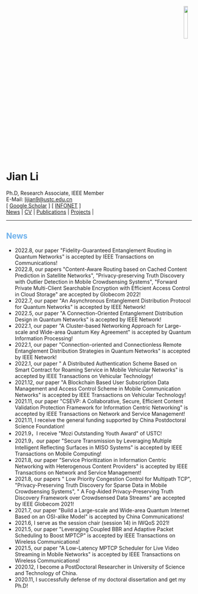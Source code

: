 <div align="right"><img width="15%" height="15%" src="/homepage/images/Photo-lijian.JPG"/ style="position:relative; top:190px; right:1px; margin: 10px;"></div>

# Jian Li
Ph.D, Research Associate, IEEE Member  
E-Mail: <lijian9@ustc.edu.cn>  
\[ [Google Scholar](https://scholar.google.com/citations?user=ZuP2MtEAAAAJ&hl=zh-CN) \] \[ [INFONET](http://if.ustc.edu.cn/member.php) \]   
[News](/homepage/) | [CV](/homepage/CV.html) | [Publications](/homepage/publications.html) | [Projects](/homepage/projects.html) |  

***

## <font color=#6EB1EC>News</font>
- 2022.8, our paper "Fidelity-Guaranteed Entanglement Routing in Quantum Networks" is accepted by IEEE Transactions on Communications!
- 2022.8, our papers "Content-Aware Routing based on Cached Content Prediction in Satellite Networks", "Privacy-preserving Truth Discovery with Outlier Detection in Mobile Crowdsensing Systems", "Forward Private Multi-Client Searchable Encryption with Efficient Access Control in Cloud Storage" are accepted by Globecom 2022!
- 2022.7, our paper "An Asynchronous Entanglement Distribution Protocol for Quantum Networks" is accepted by IEEE Network!
- 2022.5, our paper "A Connection-Oriented Entanglement Distribution Design in Quantum Networks" is accepted by IEEE Network!
- 2022.1, our paper "A Cluster-based Networking Approach for Large-scale and Wide-area Quantum Key Agreement" is accepted by Quantum Information Processing!
- 2022.1, our paper "Connection-oriented and Connectionless Remote Entanglement Distribution Strategies in Quantum Networks" is accepted by IEEE Network!
- 2022.1, our paper " A Distributed Authentication Scheme Based on Smart Contract for Roaming Service in Mobile Vehicular Networks" is accepted by IEEE Transactions on Vehicular Technology!
- 2021.12, our paper "A Blockchain Based User Subscription Data Management and Access Control Scheme in Mobile Communication Networks" is accepted by IEEE Transactions on Vehicular Technology!
- 2021.11, our paper "CSEVP: A Collaborative, Secure, Efficient Content Validation Protection Framework for Information Centric Networking" is accepted by IEEE Transactions on Network and Service Management!
- 2021.11, I receive the general funding supported by China Postdoctoral Science Foundation!
- 2021.9，I receive "Mozi Outstanding Youth Award" of USTC!
- 2021.9，our paper "Secure Transmission by Leveraging Multiple Intelligent Reflecting Surfaces in MISO Systems" is accepted by IEEE Transactions on Mobile Computing!
- 2021.8, our paper "Service Prioritization in Information Centric Networking with Heterogenous Content Providers" is accepted by IEEE Transactions on Network and Service Management!
- 2021.8, our papers " Low Priority Congestion Control for Multipath TCP", "Privacy-Preserving Truth Discovery for Sparse Data in Mobile Crowdsensing Systems", "  A Fog-Aided Privacy-Preserving Truth Discovery Framework over Crowdsensed Data Streams" are accepted by IEEE Globecom 2021!
- 2021.7, our paper "Build a Large-scale and Wide-area Quantum Internet Based on an OSI-alike Model" is accepted by China Communications!
- 2021.6, I serve as the session chair (session 14) in IWQoS 2021!
- 2021.5, our paper "Leveraging Coupled BBR and Adaptive Packet Scheduling to Boost MPTCP" is accepted by IEEE Transactions on Wireless Communications!
- 2021.5, our paper "A Low-Latency MPTCP Scheduler for Live Video Streaming in Mobile Networks" is accepted by IEEE Transactions on Wireless Communications!
- 2020.12, I become a PostDoctoral Researcher in University of Science and Technology of China.
- 2020.11, I successfully defense of my doctoral dissertation and get my Ph.D!